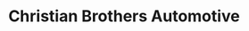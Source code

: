 ---
title: "Christian Brothers Automotive"
url: /buda/christian-brothers-automotive/
shop: car repair
---